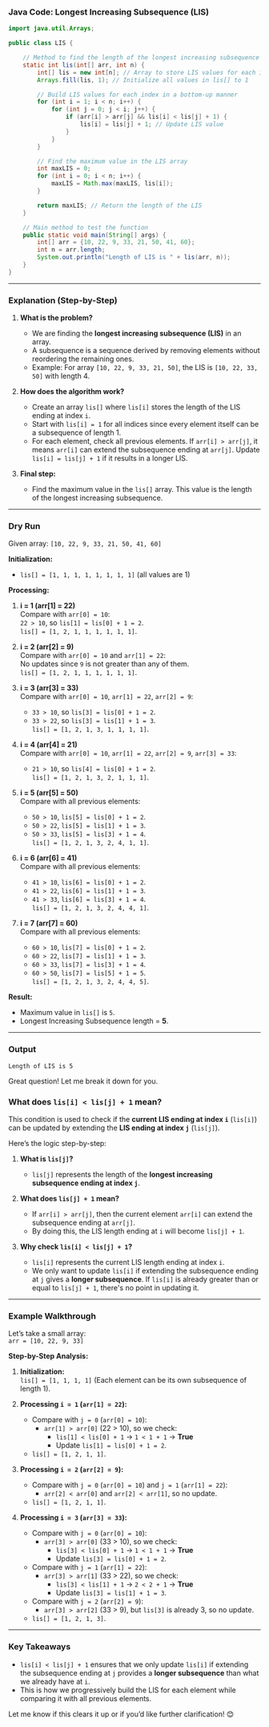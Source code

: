  
### Java Code: Longest Increasing Subsequence (LIS)
```java
import java.util.Arrays;

public class LIS {

    // Method to find the length of the longest increasing subsequence
    static int lis(int[] arr, int n) {
        int[] lis = new int[n]; // Array to store LIS values for each index
        Arrays.fill(lis, 1); // Initialize all values in lis[] to 1

        // Build LIS values for each index in a bottom-up manner
        for (int i = 1; i < n; i++) {
            for (int j = 0; j < i; j++) {
                if (arr[i] > arr[j] && lis[i] < lis[j] + 1) {
                    lis[i] = lis[j] + 1; // Update LIS value
                }
            }
        }

        // Find the maximum value in the LIS array
        int maxLIS = 0;
        for (int i = 0; i < n; i++) {
            maxLIS = Math.max(maxLIS, lis[i]);
        }

        return maxLIS; // Return the length of the LIS
    }

    // Main method to test the function
    public static void main(String[] args) {
        int[] arr = {10, 22, 9, 33, 21, 50, 41, 60};
        int n = arr.length;
        System.out.println("Length of LIS is " + lis(arr, n));
    }
}
```

---

### Explanation (Step-by-Step)

1. **What is the problem?**
   - We are finding the **longest increasing subsequence (LIS)** in an array.
   - A subsequence is a sequence derived by removing elements without reordering the remaining ones.
   - Example: For array `[10, 22, 9, 33, 21, 50]`, the LIS is `[10, 22, 33, 50]` with length 4.

2. **How does the algorithm work?**
   - Create an array `lis[]` where `lis[i]` stores the length of the LIS ending at index `i`.
   - Start with `lis[i] = 1` for all indices since every element itself can be a subsequence of length 1.
   - For each element, check all previous elements. If `arr[i] > arr[j]`, it means `arr[i]` can extend the subsequence ending at `arr[j]`. Update `lis[i] = lis[j] + 1` if it results in a longer LIS.

3. **Final step:**
   - Find the maximum value in the `lis[]` array. This value is the length of the longest increasing subsequence.

---

### Dry Run

Given array: `[10, 22, 9, 33, 21, 50, 41, 60]`

**Initialization:**
- `lis[] = [1, 1, 1, 1, 1, 1, 1, 1]` (all values are 1)

**Processing:**

1. **i = 1 (arr[1] = 22)**  
   Compare with `arr[0] = 10`:  
   `22 > 10`, so `lis[1] = lis[0] + 1 = 2`.  
   `lis[] = [1, 2, 1, 1, 1, 1, 1, 1]`.

2. **i = 2 (arr[2] = 9)**  
   Compare with `arr[0] = 10` and `arr[1] = 22`:  
   No updates since `9` is not greater than any of them.  
   `lis[] = [1, 2, 1, 1, 1, 1, 1, 1]`.

3. **i = 3 (arr[3] = 33)**  
   Compare with `arr[0] = 10`, `arr[1] = 22`, `arr[2] = 9`:  
   - `33 > 10`, so `lis[3] = lis[0] + 1 = 2`.  
   - `33 > 22`, so `lis[3] = lis[1] + 1 = 3`.  
   `lis[] = [1, 2, 1, 3, 1, 1, 1, 1]`.

4. **i = 4 (arr[4] = 21)**  
   Compare with `arr[0] = 10`, `arr[1] = 22`, `arr[2] = 9`, `arr[3] = 33`:  
   - `21 > 10`, so `lis[4] = lis[0] + 1 = 2`.  
   `lis[] = [1, 2, 1, 3, 2, 1, 1, 1]`.

5. **i = 5 (arr[5] = 50)**  
   Compare with all previous elements:  
   - `50 > 10`, `lis[5] = lis[0] + 1 = 2`.  
   - `50 > 22`, `lis[5] = lis[1] + 1 = 3`.  
   - `50 > 33`, `lis[5] = lis[3] + 1 = 4`.  
   `lis[] = [1, 2, 1, 3, 2, 4, 1, 1]`.

6. **i = 6 (arr[6] = 41)**  
   Compare with all previous elements:  
   - `41 > 10`, `lis[6] = lis[0] + 1 = 2`.  
   - `41 > 22`, `lis[6] = lis[1] + 1 = 3`.  
   - `41 > 33`, `lis[6] = lis[3] + 1 = 4`.  
   `lis[] = [1, 2, 1, 3, 2, 4, 4, 1]`.

7. **i = 7 (arr[7] = 60)**  
   Compare with all previous elements:  
   - `60 > 10`, `lis[7] = lis[0] + 1 = 2`.  
   - `60 > 22`, `lis[7] = lis[1] + 1 = 3`.  
   - `60 > 33`, `lis[7] = lis[3] + 1 = 4`.  
   - `60 > 50`, `lis[7] = lis[5] + 1 = 5`.  
   `lis[] = [1, 2, 1, 3, 2, 4, 4, 5]`.

**Result:**
- Maximum value in `lis[]` is `5`.  
- Longest Increasing Subsequence length = **5**.

---

### Output
```
Length of LIS is 5
```




Great question! Let me break it down for you.

### What does `lis[i] < lis[j] + 1` mean?
This condition is used to check if the **current LIS ending at index `i`** (`lis[i]`) can be updated by extending the **LIS ending at index `j`** (`lis[j]`).

Here’s the logic step-by-step:

1. **What is `lis[j]`?**
   - `lis[j]` represents the length of the **longest increasing subsequence ending at index `j`**.

2. **What does `lis[j] + 1` mean?**
   - If `arr[i] > arr[j]`, then the current element `arr[i]` can extend the subsequence ending at `arr[j]`. 
   - By doing this, the LIS length ending at `i` will become `lis[j] + 1`.

3. **Why check `lis[i] < lis[j] + 1`?**
   - `lis[i]` represents the current LIS length ending at index `i`.
   - We only want to update `lis[i]` if extending the subsequence ending at `j` gives a **longer subsequence**. If `lis[i]` is already greater than or equal to `lis[j] + 1`, there's no point in updating it.

---

### Example Walkthrough

Let’s take a small array:  
`arr = [10, 22, 9, 33]`  

**Step-by-Step Analysis:**

1. **Initialization:**  
   `lis[] = [1, 1, 1, 1]` (Each element can be its own subsequence of length 1).

2. **Processing `i = 1` (`arr[1] = 22`):**  
   - Compare with `j = 0` (`arr[0] = 10`):  
     - `arr[1] > arr[0]` (22 > 10), so we check:  
       - `lis[1] < lis[0] + 1` → `1 < 1 + 1` → **True**  
       - Update `lis[1] = lis[0] + 1 = 2`.  
   - `lis[] = [1, 2, 1, 1]`.

3. **Processing `i = 2` (`arr[2] = 9`):**  
   - Compare with `j = 0` (`arr[0] = 10`) and `j = 1` (`arr[1] = 22`):  
     - `arr[2] < arr[0]` and `arr[2] < arr[1]`, so no update.  
   - `lis[] = [1, 2, 1, 1]`.

4. **Processing `i = 3` (`arr[3] = 33`):**  
   - Compare with `j = 0` (`arr[0] = 10`):  
     - `arr[3] > arr[0]` (33 > 10), so we check:  
       - `lis[3] < lis[0] + 1` → `1 < 1 + 1` → **True**  
       - Update `lis[3] = lis[0] + 1 = 2`.  
   - Compare with `j = 1` (`arr[1] = 22`):  
     - `arr[3] > arr[1]` (33 > 22), so we check:  
       - `lis[3] < lis[1] + 1` → `2 < 2 + 1` → **True**  
       - Update `lis[3] = lis[1] + 1 = 3`.  
   - Compare with `j = 2` (`arr[2] = 9`):  
     - `arr[3] > arr[2]` (33 > 9), but `lis[3]` is already 3, so no update.  
   - `lis[] = [1, 2, 1, 3]`.

---

### Key Takeaways

- `lis[i] < lis[j] + 1` ensures that we only update `lis[i]` if extending the subsequence ending at `j` provides a **longer subsequence** than what we already have at `i`.
- This is how we progressively build the LIS for each element while comparing it with all previous elements.

Let me know if this clears it up or if you’d like further clarification! 😊
